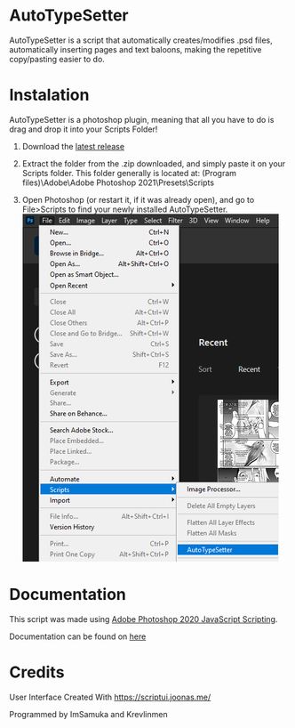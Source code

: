 # AutoTypeSetter

AutoTypeSetter is a script that automatically creates/modifies .psd files, automatically inserting pages and text baloons, making the repetitive copy/pasting easier to do.

# Instalation

AutoTypeSetter is a photoshop plugin, meaning that all you have to do is drag and drop it into your Scripts Folder!

1. Download the [latest release](https://github.com/krevlinmen/AutoTypeSetter/releases)

2. Extract the folder from the .zip downloaded, and simply paste it on your Scripts folder.
This folder generally is located at: (Program files)\Adobe\Adobe Photoshop 2021\Presets\Scripts

3. Open Photoshop (or restart it, if it was already open), and go to File>Scripts to find your newly installed AutoTypeSetter.
![Scripts Location](images/script_location.png)



# Documentation

This script was made using [Adobe Photoshop 2020 JavaScript Scripting](https://www.adobe.com/devnet/photoshop/scripting.html).

Documentation can be found on [here](https://github.com/krevlinmen/AutoTypeSetter/wiki)


# Credits

User Interface Created With https://scriptui.joonas.me/

Programmed by ImSamuka and Krevlinmen
